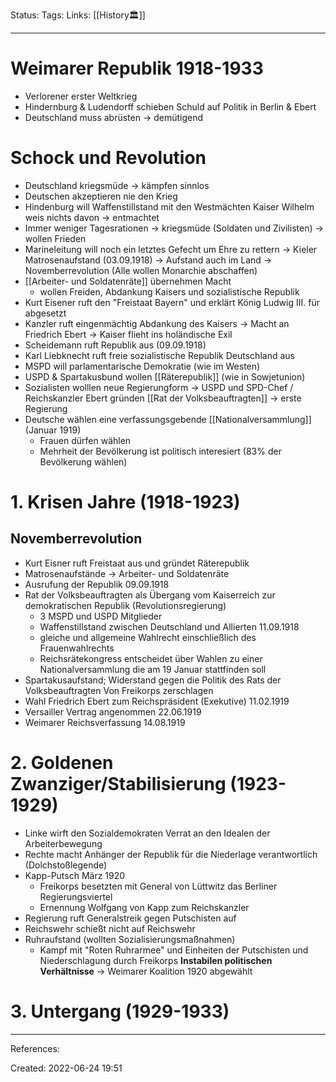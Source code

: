 Status:
Tags: 
Links: [[History🏛]]
___
# Weimarer Republik 1918-1933
- Verlorener erster Weltkrieg
- Hindernburg & Ludendorff schieben Schuld auf Politik in Berlin & Ebert
- Deutschland muss abrüsten -> demütigend
# Schock und Revolution
- Deutschland kriegsmüde -> kämpfen sinnlos
- Deutschen akzeptieren nie den Krieg
- Hindenburg will Waffenstillstand mit den Westmächten
  Kaiser Wilhelm weis nichts davon -> entmachtet
- Immer weniger Tagesrationen -> kriegsmüde (Soldaten und Zivilisten) -> wollen Frieden
- Marineleitung will noch ein letztes Gefecht um Ehre zu rettern -> Kieler Matrosenaufstand (03.09.1918)
  -> Aufstand auch im Land -> Novemberrevolution (Alle wollen Monarchie abschaffen)
- [[Arbeiter- und Soldatenräte]] übernehmen Macht
	- wollen Freiden, Abdankung Kaisers und sozialistische Republik
- Kurt Eisener ruft den "Freistaat Bayern" und erklärt König Ludwig III. für abgesetzt
- Kanzler ruft eingenmächtig Abdankung des Kaisers -> Macht an Friedrich Ebert
  -> Kaiser flieht ins holändische Exil
- Scheidemann ruft Republik aus (09.09.1918)
- Karl Liebknecht ruft freie sozialistische Republik Deutschland aus
- MSPD will parlamentarische Demokratie (wie im Westen)
- USPD & Spartakusbund wollen [[Räterepublik]] (wie in Sowjetunion)
- Sozialisten wolllen neue Regierungform -> USPD und SPD-Chef / Reichskanzler Ebert gründen [[Rat der Volksbeauftragten]] -> erste Regierung
- Deutsche wählen eine verfassungsgebende [[Nationalversammlung]] (Januar 1919)
	- Frauen dürfen wählen
	- Mehrheit der Bevölkerung ist politisch interesiert (83% der Bevölkerung wählen)
# 1. Krisen Jahre (1918-1923)
## Novemberrevolution
- Kurt Eisner ruft Freistaat aus und gründet Räterepublik
- Matrosenaufstände -> Arbeiter- und Soldatenräte
- Ausrufung der Republik 09.09.1918
- Rat der Volksbeauftragten als Übergang vom Kaiserreich zur demokratischen Republik (Revolutionsregierung)
	- 3 MSPD und USPD Mitglieder
	- Waffenstillstand zwischen Deutschland und Allierten 11.09.1918
	- gleiche und allgemeine Wahlrecht einschließlich des Frauenwahlrechts 
	- Reichsrätekongress entscheidet über Wahlen zu einer Nationalversammlung die am 19 Januar stattfinden soll
- Spartakusaufstand; Widerstand gegen die Politik des Rats der Volksbeauftragten 
  Von Freikorps zerschlagen
- Wahl Friedrich Ebert zum Reichspräsident (Exekutive) 11.02.1919
- Versailler Vertrag angenommen 22.06.1919
- Weimarer Reichsverfassung 14.08.1919
# 2. Goldenen Zwanziger/Stabilisierung (1923-1929)
- Linke wirft den Sozialdemokraten Verrat an den Idealen der Arbeiterbewegung
- Rechte macht Anhänger der Republik für die Niederlage verantwortlich (Dolchstoßlegende)
- Kapp-Putsch März 1920
	- Freikorps besetzten mit General von Lüttwitz das Berliner Regierungsviertel
	- Ernennung Wolfgang von Kapp zum Reichskanzler
- Regierung ruft Generalstreik gegen Putschisten auf
- Reichswehr schießt nicht auf Reichswehr
- Ruhraufstand (wollten Sozialisierungsmaßnahmen)
	- Kampf mit "Roten Ruhrarmee" und Einheiten der Putschisten und Niederschlagung durch Freikorps
**Instabilen politischen Verhältnisse** -> Weimarer Koalition 1920 abgewählt

# 3. Untergang (1929-1933)
___
References:

Created: 2022-06-24 19:51